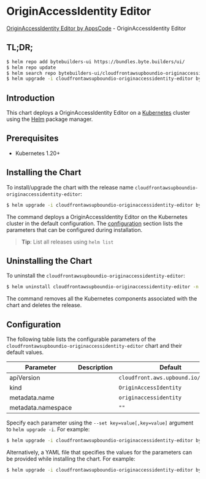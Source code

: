 # OriginAccessIdentity Editor

[OriginAccessIdentity Editor by AppsCode](https://byte.builders) - OriginAccessIdentity Editor

## TL;DR;

```bash
$ helm repo add bytebuilders-ui https://bundles.byte.builders/ui/
$ helm repo update
$ helm search repo bytebuilders-ui/cloudfrontawsupboundio-originaccessidentity-editor --version=v0.4.18
$ helm upgrade -i cloudfrontawsupboundio-originaccessidentity-editor bytebuilders-ui/cloudfrontawsupboundio-originaccessidentity-editor -n default --create-namespace --version=v0.4.18
```

## Introduction

This chart deploys a OriginAccessIdentity Editor on a [Kubernetes](http://kubernetes.io) cluster using the [Helm](https://helm.sh) package manager.

## Prerequisites

- Kubernetes 1.20+

## Installing the Chart

To install/upgrade the chart with the release name `cloudfrontawsupboundio-originaccessidentity-editor`:

```bash
$ helm upgrade -i cloudfrontawsupboundio-originaccessidentity-editor bytebuilders-ui/cloudfrontawsupboundio-originaccessidentity-editor -n default --create-namespace --version=v0.4.18
```

The command deploys a OriginAccessIdentity Editor on the Kubernetes cluster in the default configuration. The [configuration](#configuration) section lists the parameters that can be configured during installation.

> **Tip**: List all releases using `helm list`

## Uninstalling the Chart

To uninstall the `cloudfrontawsupboundio-originaccessidentity-editor`:

```bash
$ helm uninstall cloudfrontawsupboundio-originaccessidentity-editor -n default
```

The command removes all the Kubernetes components associated with the chart and deletes the release.

## Configuration

The following table lists the configurable parameters of the `cloudfrontawsupboundio-originaccessidentity-editor` chart and their default values.

|     Parameter      | Description |                    Default                     |
|--------------------|-------------|------------------------------------------------|
| apiVersion         |             | <code>cloudfront.aws.upbound.io/v1beta1</code> |
| kind               |             | <code>OriginAccessIdentity</code>              |
| metadata.name      |             | <code>originaccessidentity</code>              |
| metadata.namespace |             | <code>""</code>                                |


Specify each parameter using the `--set key=value[,key=value]` argument to `helm upgrade -i`. For example:

```bash
$ helm upgrade -i cloudfrontawsupboundio-originaccessidentity-editor bytebuilders-ui/cloudfrontawsupboundio-originaccessidentity-editor -n default --create-namespace --version=v0.4.18 --set apiVersion=cloudfront.aws.upbound.io/v1beta1
```

Alternatively, a YAML file that specifies the values for the parameters can be provided while
installing the chart. For example:

```bash
$ helm upgrade -i cloudfrontawsupboundio-originaccessidentity-editor bytebuilders-ui/cloudfrontawsupboundio-originaccessidentity-editor -n default --create-namespace --version=v0.4.18 --values values.yaml
```
